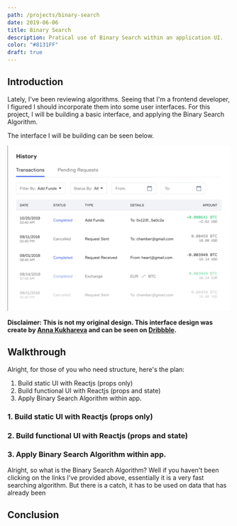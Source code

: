 ```yaml
---
path: /projects/binary-search
date: 2019-06-06
title: Binary Search
description: Pratical use of Binary Search within an application UI.
color: "#8131FF"
draft: true
---
```


## Introduction

Lately, I've been reviewing algorithms. Seeing that I'm a frontend developer, I figured I should incorporate them into some user interfaces. For this project, I will be building a basic interface, and applying the Binary Search Algorithm.

The interface I will be building can be seen below.

![Interface showing a list](img01.jpg)

**Disclaimer: This is not my original design. This interface design was create by [Anna Kukhareva](https://dribbble.com/phosphoricc) and can be seen on [Dribbble](https://dribbble.com/shots/5815853-History-Tab).**

## Walkthrough

Alright, for those of you who need structure, here's the plan:

1. Build static UI with Reactjs (props only)
2. Build functional UI with Reactjs (props and state)
3. Apply Binary Search Algorithm within app.

### 1. Build static UI with Reactjs (props only)

### 2. Build functional UI with Reactjs (props and state)

### 3. Apply Binary Search Algorithm within app.

Alright, so what is the Binary Search Algorithm? Well if you haven't been clicking on the links I've provided above, essentially it is a very fast searching algorithm. But there is a catch, it has to be used on data that has already been

## Conclusion
